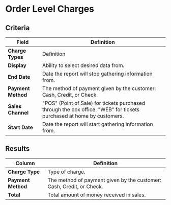 # Order Level Charges

## Criteria

| **Field** | **Definition** |
| --- | --- |
| **Charge Types** | Definition |
| **Display** | Ability to select desired data from. |
| **End Date** | Date the report will stop gathering information from. |
| **Payment Method** | The method of payment given by the customer: Cash, Credit, or Check. |
| **Sales Channel** | "POS" (Point of Sale) for tickets purchased through the box office. "WEB" for tickets purchased at home by customers. |
| **Start Date** | Date the report will start gathering information from. |

## Results

| **Column** | **Definition** |
| --- | --- |
| **Charge Type** | Type of charge. |
| **Payment Method** | The method of payment given by the customer: Cash, Credit, or Check. |
| **Total** | Total amount of money received in sales. |

